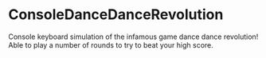 # ConsoleDanceDanceRevolution
Console keyboard simulation of the infamous game dance dance revolution! Able to play a number of rounds to try to beat your high score. 

